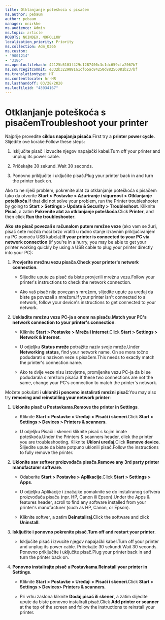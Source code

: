 ```yaml
---
title: Otklanjanje poteškoća s pisačem
ms.author: pebaum
author: pebaum
manager: mnirkhe
ms.audience: Admin
ms.topic: article
ROBOTS: NOINDEX, NOFOLLOW
localization_priority: Priority
ms.collection: Adm_O365
ms.custom:
- "9001214"
- "3186"
ms.openlocfilehash: 42125b5103f429c1287400c3c1dc659cfa2067b7
ms.sourcegitcommit: e332b3229881a1cf65ac84250d88256081b237bf
ms.translationtype: HT
ms.contentlocale: hr-HR
ms.lasthandoff: 03/28/2020
ms.locfileid: "43034167"
---
```

# <a name="troubleshoot-your-printer"></a><span data-ttu-id="07698-102">Otklanjanje poteškoća s pisačem</span><span class="sxs-lookup"><span data-stu-id="07698-102">Troubleshoot your printer</span></span>

<span data-ttu-id="07698-103">Najprije provedite **ciklus napajanja pisača**.</span><span class="sxs-lookup"><span data-stu-id="07698-103">First try a **printer power cycle**.</span></span> <span data-ttu-id="07698-104">Slijedite ove korake:</span><span class="sxs-lookup"><span data-stu-id="07698-104">Follow these steps:</span></span>

1. <span data-ttu-id="07698-105">Isključite pisač i izvucite njegov napajački kabel.</span><span class="sxs-lookup"><span data-stu-id="07698-105">Turn off your printer and unplug its power cable.</span></span>

2. <span data-ttu-id="07698-106">Pričekajte 30 sekundi.</span><span class="sxs-lookup"><span data-stu-id="07698-106">Wait 30 seconds.</span></span>

3. <span data-ttu-id="07698-107">Ponovno priključite i uključite pisač.</span><span class="sxs-lookup"><span data-stu-id="07698-107">Plug your printer back in and turn the printer back on.</span></span>

<span data-ttu-id="07698-108">Ako to ne riješi problem, pokrenite alat za otklanjanje poteškoća s pisačem tako da otvorite **Start > Postavke > Ažuriranje i sigurnost > Otklanjanje poteškoća**.</span><span class="sxs-lookup"><span data-stu-id="07698-108">If that did not solve your problem, run the Printer troubleshooter by going to **Start > Settings > Update & Security > Troubleshoot**.</span></span> <span data-ttu-id="07698-109">Kliknite **Pisač**, a zatim **Pokrenite alat za otklanjanje poteškoća**.</span><span class="sxs-lookup"><span data-stu-id="07698-109">Click **Printer**, and then click **Run the troubleshooter**.</span></span>

<span data-ttu-id="07698-110">**Ako ste pisač povezali s računalom putem mrežne veze** (ako vam se žuri, pisač ćete možda moći brzo vratiti u radno stanje izravnim priključivanjem na PC pomoću USB kabela):</span><span class="sxs-lookup"><span data-stu-id="07698-110">**If your printer is connected to your PC via network connection** (if you're in a hurry, you may be able to get your printer working quickly by using a USB cable to plug your printer directly into your PC):</span></span>

1. <span data-ttu-id="07698-111">**Provjerite mrežnu vezu pisača**.</span><span class="sxs-lookup"><span data-stu-id="07698-111">**Check your printer's network connection**.</span></span>
    
    - <span data-ttu-id="07698-112">Slijedite upute za pisač da biste provjerili mrežnu vezu.</span><span class="sxs-lookup"><span data-stu-id="07698-112">Follow your printer's instructions to check the network connection.</span></span>

    - <span data-ttu-id="07698-113">Ako vaš pisač nije povezan s mrežom, slijedite upute za uređaj da biste ga povezali s mrežom.</span><span class="sxs-lookup"><span data-stu-id="07698-113">If your printer isn't connected to a network, follow your device's instructions to get connected to your network.</span></span>

2. <span data-ttu-id="07698-114">**Uskladite mrežnu vezu PC-ja s onom na pisaču**.</span><span class="sxs-lookup"><span data-stu-id="07698-114">**Match your PC's network connection to your printer's connection**.</span></span>

    - <span data-ttu-id="07698-115">Kliknite **Start > Postavke > Mreža i internet**.</span><span class="sxs-lookup"><span data-stu-id="07698-115">Click **Start > Settings > Network & Internet**.</span></span>

    - <span data-ttu-id="07698-116">U odjeljku **Status mreže** potražite naziv svoje mreže.</span><span class="sxs-lookup"><span data-stu-id="07698-116">Under **Networking status**, find your network name.</span></span> <span data-ttu-id="07698-117">On se mora točno podudarati s nazivom veze s pisačem.</span><span class="sxs-lookup"><span data-stu-id="07698-117">This needs to exactly match the printer's connection name.</span></span>

    - <span data-ttu-id="07698-118">Ako te dvije veze nisu istovjetne, promijenite vezu PC-ja da bi se podudarala s mrežom pisača.</span><span class="sxs-lookup"><span data-stu-id="07698-118">If these two connections are not the same, change your PC's connection to match the printer's network.</span></span>

<span data-ttu-id="07698-119">Možete pokušati i **ukloniti i ponovno instalirati mrežni pisač**:</span><span class="sxs-lookup"><span data-stu-id="07698-119">You may also try **removing and reinstalling your network printer**:</span></span>

1. <span data-ttu-id="07698-120">**Uklonite pisač u Postavkama**.</span><span class="sxs-lookup"><span data-stu-id="07698-120">**Remove the printer in Settings**.</span></span>

    - <span data-ttu-id="07698-121">Kliknite **Start > Postavke > Uređaji > Pisači i skeneri**.</span><span class="sxs-lookup"><span data-stu-id="07698-121">Click **Start > Settings > Devices > Printers & scanners**.</span></span>

    - <span data-ttu-id="07698-122">U odjeljku Pisači i skeneri kliknite pisač s kojim imate poteškoća.</span><span class="sxs-lookup"><span data-stu-id="07698-122">Under the Printers & scanners header, click the printer you are troubleshooting.</span></span> <span data-ttu-id="07698-123">Kliknite **Ukloni uređaj**.</span><span class="sxs-lookup"><span data-stu-id="07698-123">Click **Remove device**.</span></span> <span data-ttu-id="07698-124">Slijedite upute da biste potpuno uklonili pisač.</span><span class="sxs-lookup"><span data-stu-id="07698-124">Follow the instructions to fully remove the printer.</span></span>

2. <span data-ttu-id="07698-125">**Uklonite sav softver proizvođača pisača**.</span><span class="sxs-lookup"><span data-stu-id="07698-125">**Remove any 3rd party printer manufacturer software**.</span></span>

    - <span data-ttu-id="07698-126">Odaberite **Start > Postavke > Aplikacije**.</span><span class="sxs-lookup"><span data-stu-id="07698-126">Click **Start > Settings > Apps**.</span></span>

    - <span data-ttu-id="07698-127">U odjeljku Aplikacije i značajke pomaknite se do instaliranog softvera proizvođača pisača (npr. HP, Canon ili Epson).</span><span class="sxs-lookup"><span data-stu-id="07698-127">Under the Apps & features header, scroll to find any software installed from your printer's manufacturer (such as HP, Canon, or Epson).</span></span>

    - <span data-ttu-id="07698-128">Kliknite softver, a zatim **Deinstaliraj**.</span><span class="sxs-lookup"><span data-stu-id="07698-128">Click the software and click **Uninstall**.</span></span>

3. <span data-ttu-id="07698-129">**Isključite i ponovno pokrenite pisač**.</span><span class="sxs-lookup"><span data-stu-id="07698-129">**Turn off and restart your printer**.</span></span>

    - <span data-ttu-id="07698-130">Isključite pisač i izvucite njegov napajački kabel.</span><span class="sxs-lookup"><span data-stu-id="07698-130">Turn off your printer and unplug its power cable.</span></span> <span data-ttu-id="07698-131">Pričekajte 30 sekundi.</span><span class="sxs-lookup"><span data-stu-id="07698-131">Wait 30 seconds.</span></span> <span data-ttu-id="07698-132">Ponovno priključite i uključite pisač.</span><span class="sxs-lookup"><span data-stu-id="07698-132">Plug your printer back in and turn the printer back on.</span></span>

4. <span data-ttu-id="07698-133">**Ponovno instalirajte pisač u Postavkama**.</span><span class="sxs-lookup"><span data-stu-id="07698-133">**Reinstall your printer in Settings**.</span></span>

    - <span data-ttu-id="07698-134">Kliknite **Start > Postavke > Uređaji > Pisači i skeneri**.</span><span class="sxs-lookup"><span data-stu-id="07698-134">Click **Start > Settings > Devices> Printers & scanners**.</span></span>
 
    - <span data-ttu-id="07698-135">Pri vrhu zaslona kliknite **Dodaj pisač ili skener**, a zatim slijedite upute da biste ponovno instalirali pisač.</span><span class="sxs-lookup"><span data-stu-id="07698-135">Click **Add printer or scanner** at the top of the screen and follow the instructions to reinstall your printer.</span></span>
